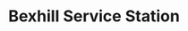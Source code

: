---
title: "Bexhill Service Station"
url: /bexhill-on-sea/bexhill-service-station/
shop: convenience
---
